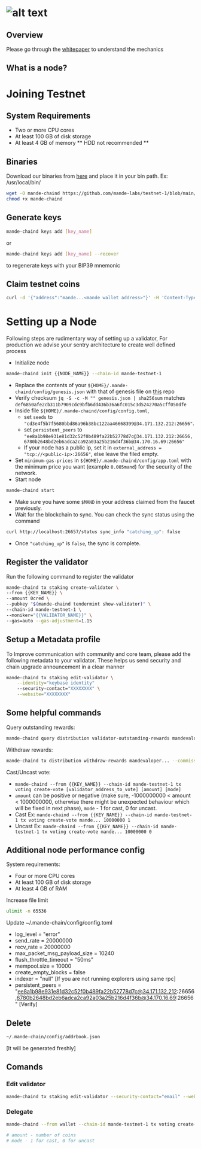 # ![alt text](https://raw.githubusercontent.com/ksalab/nodes/main/logo/mande-text.webp "Mande")

## Overview

Please go through the [whitepaper](https://drive.google.com/file/d/17EScDNUlaYT1Xiera20x8rYsmI3ejggj/view) to understand the mechanics

## What is a node?

# Joining Testnet

## System Requirements
- Two or more CPU cores
- At least 100 GB of disk storage
- At least 4 GB of memory
** HDD not recommended **

## Binaries

Download our binaries from [here](https://github.com/mande-labs/testnet-1/blob/main/mande-chaind) and place it in your bin path. Ex: /usr/local/bin/

```bash
wget -O mande-chaind https://github.com/mande-labs/testnet-1/blob/main/mande-chaind
chmod +x mande-chaind
```

## Generate keys

```bash
mande-chaind keys add [key_name]
```

or

```bash
mande-chaind keys add [key_name] --recover
```

to regenerate keys with your BIP39 mnemonic

## Claim testnet coins

```bash
curl -d '{"address":"mande...<mande wallet address>"}' -H 'Content-Type: application/json' http://35.224.207.121:8080/request
```

# Setting up a Node

Following steps are rudimentary way of setting up a validator, For production we advise your sentry architecture to create well defined process

- Initialize node

```bash
mande-chaind init {{NODE_NAME}} --chain-id mande-testnet-1
```

- Replace the contents of your `${HOME}/.mande-chaind/config/genesis.json` with that of genesis file on [this](https://github.com/mande-labs/testnet-1/blob/main/genesis.json) repo
- Verify checksum `jq -S -c -M "" genesis.json | sha256sum` matches `def6850afe2cb311b7909cdc9bfb6dd436b36a6fc015c3d524270a5cff050dfe`
- Inside file `${HOME}/.mande-chaind/config/config.toml`,
  - set `seeds` to `"cd3e4f5b7f5680bbd86a96b38bc122aa46668399@34.171.132.212:26656"`.
  - set `persistent_peers` to `"ee8a1b98e931e81d32c52f0b489fa22b52778d7c@34.171.132.212:26656,6780b2648bd2eb6adca2ca92a03a25b216d4f36b@34.170.16.69:26656"`
  - If your node has a public ip, set it in `external_address = "tcp://<public-ip>:26656"`, else leave the filed empty.
- Set `minimum-gas-prices` in `${HOME}/.mande-chaind/config/app.toml` with the minimum price you want (example `0.005mand`) for the security of the network.
- Start node

```bash
mande-chaind start
```

- Make sure you have some `$MAND` in your address claimed from the faucet previously.
- Wait for the blockchain to sync. You can check the sync status using the command
```bash
curl http://localhost:26657/status sync_info "catching_up": false
```
- Once `"catching_up"` is `false`, the sync is complete.

## Register the validator

Run the following command to register the validator

```bash
mande-chaind tx staking create-validator \
--from {{KEY_NAME}} \
--amount 0cred \
--pubkey "$(mande-chaind tendermint show-validator)" \
--chain-id mande-testnet-1 \
--moniker="{{VALIDATOR_NAME}}" \
--gas=auto --gas-adjustment=1.15
```

## Setup a Metadata profile

To Improve communication with community and core team, please add the following metadata to your validator. These helps us send security and chain upgrade announcement in a clear manner

```bash
mande-chaind tx staking edit-validator \
    --identity="keybase identity"
    --security-contact="XXXXXXXX" \
    --website="XXXXXXXX"
```

## Some helpful commands

Query outstanding rewards:

```bash
mande-chaind query distribution validator-outstanding-rewards mandevaloper...
```

Withdraw rewards:

```bash
mande-chaind tx distribution withdraw-rewards mandevaloper... --commission --from {{KEY_NAME}} --chain-id mande-testnet-1
```

Cast/Uncast vote:

- `mande-chaind --from {{KEY_NAME}} --chain-id mande-testnet-1 tx voting create-vote [validator_address_to_vote] [amount] [mode]`
- `amount` can be positive or negative (make sure, -1000000000 < amount < 1000000000, otherwise there might be unexpected behaviour which will be fixed in next phase), `mode` - 1 for cast, 0 for uncast.
- Cast Ex: `mande-chaind --from {{KEY_NAME}} --chain-id mande-testnet-1 tx voting create-vote mande... 10000000 1`
- Uncast Ex: `mande-chaind --from {{KEY_NAME}} --chain-id mande-testnet-1 tx voting create-vote mande... 10000000 0`

## Additional node performance config

System requirements:

- Four or more CPU cores
- At least 100 GB of disk storage
- At least 4 GB of RAM

Increase file limit

```bash
ulimit -n 65536
```

Update ~/.mande-chain/config/config.toml

- log_level = "error"
- send_rate = 20000000
- recv_rate = 20000000
- max_packet_msg_payload_size = 10240
- flush_throttle_timeout = "50ms"
- mempool.size = 10000
- create_empty_blocks = false
- indexer = "null" [If you are not running explorers using same rpc]
- persistent_peers = "ee8a1b98e931e81d32c52f0b489fa22b52778d7c@34.171.132.212:26656,6780b2648bd2eb6adca2ca92a03a25b216d4f36b@34.170.16.69:26656" [Verify]

## Delete

```bash
~/.mande-chain/config/addrbook.json
```

[It will be generated freshly]

## Comands

### Edit validator

```bash
mande-chaind tx staking edit-validator --security-contact="email" --website="website" --from wallet --fees 1000mand
```

### Delegate
```bash
mande-chaind --from wallet --chain-id mande-testnet-1 tx voting create-vote wallet [amount] [mode]

# amount - number of coins
# mode - 1 for cast, 0 for uncast
```

